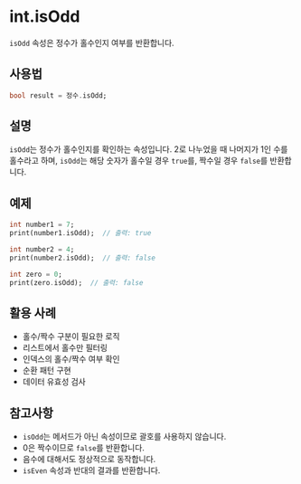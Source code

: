 # int.isOdd

`isOdd` 속성은 정수가 홀수인지 여부를 반환합니다.

## 사용법

```dart
bool result = 정수.isOdd;
```

## 설명

`isOdd`는 정수가 홀수인지를 확인하는 속성입니다. 2로 나누었을 때 나머지가 1인 수를 홀수라고 하며, `isOdd`는 해당 숫자가 홀수일 경우 `true`를, 짝수일 경우 `false`를 반환합니다.

## 예제

```dart
int number1 = 7;
print(number1.isOdd);  // 출력: true

int number2 = 4;
print(number2.isOdd);  // 출력: false

int zero = 0;
print(zero.isOdd);  // 출력: false
```

## 활용 사례

- 홀수/짝수 구분이 필요한 로직
- 리스트에서 홀수만 필터링
- 인덱스의 홀수/짝수 여부 확인
- 순환 패턴 구현
- 데이터 유효성 검사

## 참고사항

- `isOdd`는 메서드가 아닌 속성이므로 괄호를 사용하지 않습니다.
- 0은 짝수이므로 `false`를 반환합니다.
- 음수에 대해서도 정상적으로 동작합니다.
- `isEven` 속성과 반대의 결과를 반환합니다.
